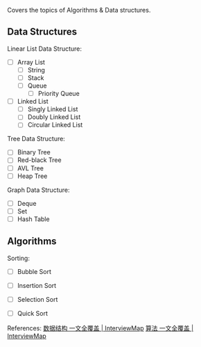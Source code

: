 Covers the topics of Algorithms & Data structures.

## Data Structures

Linear List Data Structure: 
- [ ] Array List
    - [ ] String
    - [ ] Stack
    - [ ] Queue
        - [ ] Priority Queue
- [ ] Linked List
    - [ ] Singly Linked List
    - [ ] Doubly Linked List
    - [ ] Circular Linked List

Tree Data Structure:
- [ ] Binary Tree
- [ ] Red-black Tree
- [ ] AVL Tree
- [ ] Heap Tree

Graph Data Structure:

- [ ] Deque
- [ ] Set
- [ ] Hash Table

## Algorithms

Sorting:
- [ ] Bubble Sort
- [ ] Insertion Sort
- [ ] Selection Sort
- [ ] Quick Sort


References:
[数据结构 一文全覆盖 | InterviewMap](https://yuchengkai.cn/docs/cs/dataStruct.html)
[算法 一文全覆盖 | InterviewMap](https://yuchengkai.cn/docs/cs/algorithm.html#%E6%97%B6%E9%97%B4%E5%A4%8D%E6%9D%82%E5%BA%A6)
